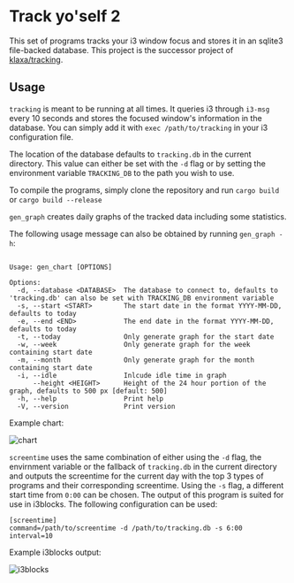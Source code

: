 Track yo'self 2
===============

This set of programs tracks your i3 window focus and stores it in an sqlite3 file-backed database.
This project is the successor project of [klaxa/tracking](https://github.com/klaxa/tracking).

Usage
-----

`tracking` is meant to be running at all times. It queries i3 through `i3-msg`
every 10 seconds and stores the focused window's information in the database.
You can simply add it with `exec /path/to/tracking` in your i3 configuration
file.

The location of the database defaults to `tracking.db` in the current
directory. This value can either be set with the `-d` flag or by setting the
environment variable `TRACKING_DB` to the path you wish to use.

To compile the programs, simply clone the repository and run `cargo build` or `cargo build --release`

`gen_graph` creates daily graphs of the tracked data including some statistics.

The following usage message can also be obtained by running `gen_graph -h`:

```

Usage: gen_chart [OPTIONS]

Options:
  -d, --database <DATABASE>  The database to connect to, defaults to 'tracking.db' can also be set with TRACKING_DB environment variable
  -s, --start <START>        The start date in the format YYYY-MM-DD, defaults to today
  -e, --end <END>            The end date in the format YYYY-MM-DD, defaults to today
  -t, --today                Only generate graph for the start date
  -w, --week                 Only generate graph for the week containing start date
  -m, --month                Only generate graph for the month containing start date
  -i, --idle                 Inlcude idle time in graph
      --height <HEIGHT>      Height of the 24 hour portion of the graph, defaults to 500 px [default: 500]
  -h, --help                 Print help
  -V, --version              Print version
```

Example chart:

![chart](https://github.com/klaxa/tracking_2/assets/1451995/23fa427b-3f9a-4b36-b793-96203ab2f84d)

`screentime` uses the same combination of either using the `-d` flag, the envirnment variable or the fallback of `tracking.db` in the current directory and outputs the screentime for the current day with the top 3 types of programs and their corresponding screentime. Using the `-s` flag, a different start time from `0:00` can be chosen. The output of this program is suited for use in i3blocks. The following configuration can be used:

```
[screentime]
command=/path/to/screentime -d /path/to/tracking.db -s 6:00
interval=10
```


Example i3blocks output:

![i3blocks](https://github.com/klaxa/tracking_2/assets/1451995/8ce47530-84e4-4675-b1fc-a8466d4797e1)
